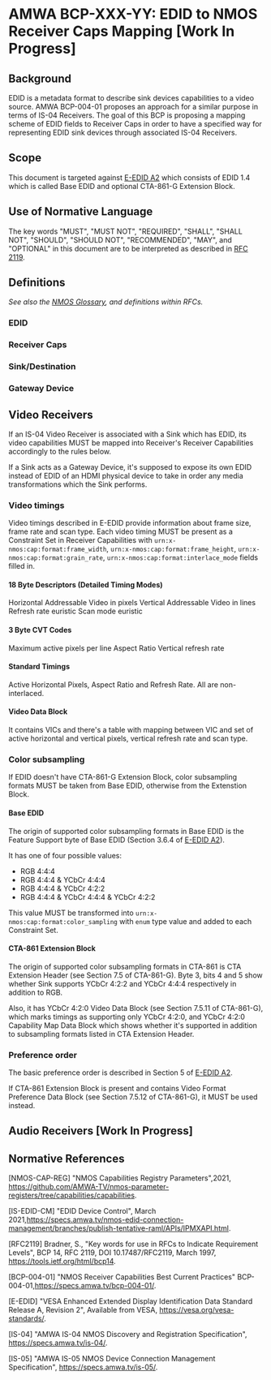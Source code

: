 # AMWA BCP-XXX-YY: EDID to NMOS Receiver Caps Mapping \[Work In Progress\]

## Background

EDID is a metadata format to describe sink devices capabilities to a video source. AMWA BCP-004-01 proposes an approach for a similar purpose in terms of IS-04 Receivers. The goal of this BCP is proposing a mapping scheme of EDID fields to Receiver Caps in order to have a specified way for representing EDID sink devices through associated IS-04 Receivers.

## Scope

This document is targeted against [E-EDID A2](#edid-ref) which consists of EDID 1.4 which is called Base EDID and optional CTA-861-G Extension Block.

## Use of Normative Language

The key words "MUST", "MUST NOT", "REQUIRED", "SHALL", "SHALL NOT", "SHOULD", "SHOULD NOT", "RECOMMENDED", "MAY", and "OPTIONAL" in this document are to be interpreted as described in [RFC 2119](#rfc2119-ref).

## Definitions

_See also the [NMOS Glossary](https://github.com/AMWA-TV/nmos/wiki/Glossary), and definitions within RFCs._

### EDID
### Receiver Caps
### Sink/Destination
### Gateway Device

## Video Receivers

If an IS-04 Video Receiver is associated with a Sink which has EDID, its video capabilities MUST be mapped into Receiver's Receiver Capabilities accordingly to the rules below.

If a Sink acts as a Gateway Device, it's supposed to expose its own EDID instead of EDID of an HDMI physical device to take in order any media transformations which the Sink performs.

### Video timings

Video timings described in E-EDID provide information about frame size, frame rate and scan type. Each video timing MUST be present as a Constraint Set in Receiver Capabilities with `urn:x-nmos:cap:format:frame_width`, `urn:x-nmos:cap:format:frame_height`, `urn:x-nmos:cap:format:grain_rate`, `urn:x-nmos:cap:format:interlace_mode` fields filled in.

#### 18 Byte Descriptors (Detailed Timing Modes)

Horizontal Addressable Video in pixels
Vertical Addressable Video in lines
Refresh rate euristic
Scan mode euristic

#### 3 Byte CVT Codes

Maximum active pixels per line
Aspect Ratio
Vertical refresh rate

#### Standard Timings

Active Horizontal Pixels, Aspect Ratio and Refresh Rate. All are non-interlaced.

#### Video Data Block

It contains VICs and there's a table with mapping between VIC and set of active horizontal and vertical pixels, vertical refresh rate and scan type.

### Color subsampling

If EDID doesn't have CTA-861-G Extension Block, color subsampling formats MUST be taken from Base EDID, otherwise from the Extenstion Block.

#### Base EDID

The origin of supported color subsampling formats in Base EDID is the Feature Support byte of Base EDID (Section 3.6.4 of [E-EDID A2](#edid-ref)).

It has one of four possible values:
* RGB 4:4:4
* RGB 4:4:4 & YCbCr 4:4:4
* RGB 4:4:4 & YCbCr 4:2:2
* RGB 4:4:4 & YCbCr 4:4:4 & YCbCr 4:2:2

This value MUST be transformed into `urn:x-nmos:cap:format:color_sampling` with `enum` type value and added to each Constraint Set.

#### CTA-861 Extension Block

The origin of supported color subsampling formats in CTA-861 is CTA Extension Header (see Section 7.5 of CTA-861-G). Byte 3, bits 4 and 5 show whether Sink supports YCbCr 4:2:2 and YCbCr 4:4:4 respectively in addition to RGB.

Also, it has YCbCr 4:2:0 Video Data Block (see Section 7.5.11 of CTA-861-G), which marks timings as supporting only YCbCr 4:2:0, and YCbCr 4:2:0 Capability Map Data Block which shows whether it's supported in addition to subsampling formats listed in CTA Extension Header.

### Preference order

The basic preference order is described in Section 5 of [E-EDID A2](#edid-ref).

If CTA-861 Extension Block is present and contains Video Format Preference Data Block (see Section 7.5.12 of CTA-861-G), it MUST be used instead.

## Audio Receivers \[Work In Progress\]
             
## Normative References

<a id="nmos-cap-ref"></a>
[NMOS-CAP-REG]  "NMOS Capabilities Registry Parameters",2021, <https://github.com/AMWA-TV/nmos-parameter-registers/tree/capabilities/capabilities>.

<a id="is-edid-cm-ref"></a>
[IS-EDID-CM]  "EDID Device Control", March 2021,<https://specs.amwa.tv/nmos-edid-connection-management/branches/publish-tentative-raml/APIs/IPMXAPI.html>.

<a id="rfc2119-ref"></a>
[RFC2119]  Bradner, S., "Key words for use in RFCs to Indicate Requirement Levels", BCP 14, RFC 2119, DOI 10.17487/RFC2119, March 1997, <https://tools.ietf.org/html/bcp14>.

<a id="bcp-004-01-ref"></a>
[BCP-004-01] "NMOS Receiver Capabilities Best Current Practices"  BCP-004-01,<https://specs.amwa.tv/bcp-004-01/>.

<a id="edid-ref"></a>
[E-EDID] "VESA Enhanced Extended Display Identification Data Standard Release A, Revision 2", Available from VESA, <https://vesa.org/vesa-standards/>.

<a id="is-04-ref"></a>
[IS-04] "AMWA IS-04 NMOS Discovery and Registration Specification", <https://specs.amwa.tv/is-04/>.

<a id="is-05-ref"></a>
[IS-05] "AMWA IS-05 NMOS Device Connection Management Specification", <https://specs.amwa.tv/is-05/>.
